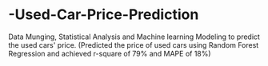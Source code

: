 # -Used-Car-Price-Prediction
Data Munging, Statistical Analysis and Machine learning Modeling to predict the used cars' price.
(Predicted the price of used cars using Random Forest Regression and achieved r-square of 79% and MAPE of 18%)  
